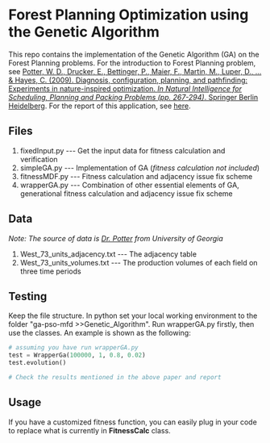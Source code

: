 # Forest Planning Optimization using the Genetic Algorithm

This repo contains the implementation of the Genetic Algorithm (GA) on the Forest Planning problems. For the introduction to Forest Planning problem, see <a href="https://www.researchgate.net/profile/Walter_Potter/publication/225377320_Diagnosis_Configuration_Planning_and_Pathfinding_Experiments_in_Nature-Inspired_Optimization/links/54c7bc950cf22d626a3700b0.pdf">Potter, W. D., Drucker, E., Bettinger, P., Maier, F., Martin, M., Luper, D., ... & Hayes, C. (2009). Diagnosis, configuration, planning, and pathfinding: Experiments in nature-inspired optimization. <i>In Natural Intelligence for Scheduling, Planning and Packing Problems (pp. 267-294)</i>. Springer Berlin Heidelberg</a>. For the report of this application, see <a href="https://github.com/Neo-Hao/forest-planning-optimize/blob/master/report/Experiment_report.pdf">here</a>.

## Files

1. fixedInput.py --- Get the input data for fitness calculation and verification
2. simpleGA.py --- Implementation of GA (<i>fitness calculation not included</i>)
3. fitnessMDF.py --- Fitness calculation and adjacency issue fix scheme
4. wrapperGA.py --- Combination of other essential elements of GA, generational fitness calculation and adjacency issue fix scheme

## Data

<i>Note: The source of data is <a href="http://cobweb.cs.uga.edu/~potter/" target="_blank">Dr. Potter</a> from University of Georgia</i>

1. West_73_units_adjacency.txt --- The adjacency table
2. West_73_units_volumes.txt --- The production volumes of each field on three time periods

## Testing

Keep the file structure. In python set your local working environment to the folder "ga-pso-mfd >>Genetic_Algorithm". Run wrapperGA.py firstly, then use the classes. An example is shown as the following:

```python
# assuming you have run wrapperGA.py
test = WrapperGa(100000, 1, 0.8, 0.02)
test.evolution()

# Check the results mentioned in the above paper and report
```

## Usage

If you have a customized fitness function, you can easily plug in your code to replace what is currently in <strong>FitnessCalc</strong> class.